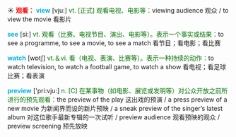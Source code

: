 ☀ <font color="red">**观看：**</font>
<font color="sky blue">**view**</font> [vju:] 
<font color="rgb(227, 108, 9)">vt. [正式] 观看电视、电影等：</font>viewing audience 观众 / to view the movie 看影片

<font color="sky blue">**see**</font> [si:] 
<font color="rgb(227, 108, 9)">vt. 观看（比赛、电视节目、演出、电影等）。表示一个事实或结果：</font>to see a programme, to see a movie, to see a match 看节目；看电影；看比赛

<font color="sky blue">**watch**</font> [wɒtʃ] 
<font color="rgb(227, 108, 9)">vt.＆vi. 看（电视、表演、比赛等）。表示一种持续的动作：</font>to watch television, to watch a football game, to watch a show 看电视；看足球比赛；看表演

<font color="sky blue">**preview**</font> ['pri:vju:] 
<font color="rgb(227, 108, 9)">n. [C] 在某事物（如电影、展览或发明等）对公众开放之前所进行的预先观看：</font>the preview of the play 这出戏的预演 / a press preview of a new movie 为新闻界而设的新片预映 / a sneak preview of the singer’s latest album 对这位歌手最新专辑的一次试听 / preview audience 观看预映的观众 / preview screening 预先放映 
